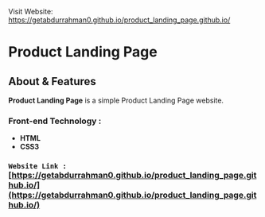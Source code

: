 Visit Website: https://getabdurrahman0.github.io/product_landing_page.github.io/


# **Product Landing Page**

## About & Features

**Product Landing Page** is a simple Product Landing Page website.

### Front-end Technology : 
- **HTML**
- **CSS3**
### `Website Link :` [https://getabdurrahman0.github.io/product_landing_page.github.io/](https://getabdurrahman0.github.io/product_landing_page.github.io/)

